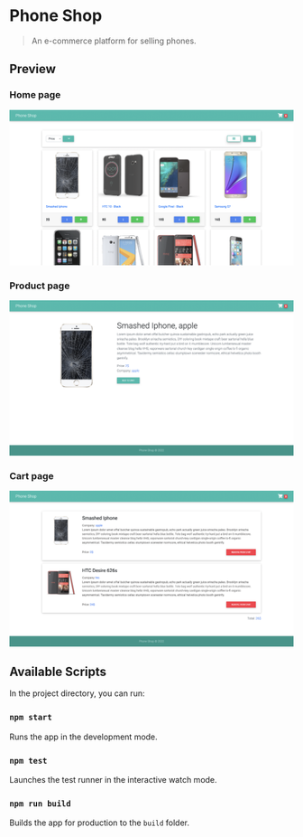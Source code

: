 # Phone Shop

> An e-commerce platform for selling phones.

## Preview

### Home page

<img src="./screenshots/home-page.png" alt="Home page" />

### Product page

<img src="./screenshots/product-page.png" alt="Product page" />

### Cart page

<img src="./screenshots/cart-page.png" alt="Cart page" />

## Available Scripts

In the project directory, you can run:

### `npm start`

Runs the app in the development mode.

### `npm test`

Launches the test runner in the interactive watch mode.

### `npm run build`

Builds the app for production to the `build` folder.

